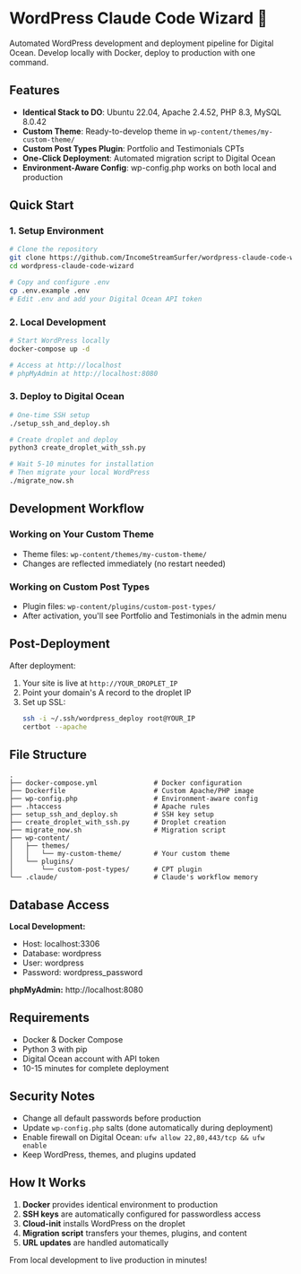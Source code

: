 # WordPress Claude Code Wizard 🚀

Automated WordPress development and deployment pipeline for Digital Ocean. Develop locally with Docker, deploy to production with one command.

## Features

- **Identical Stack to DO**: Ubuntu 22.04, Apache 2.4.52, PHP 8.3, MySQL 8.0.42
- **Custom Theme**: Ready-to-develop theme in `wp-content/themes/my-custom-theme/`
- **Custom Post Types Plugin**: Portfolio and Testimonials CPTs
- **One-Click Deployment**: Automated migration script to Digital Ocean
- **Environment-Aware Config**: wp-config.php works on both local and production

## Quick Start

### 1. Setup Environment
```bash
# Clone the repository
git clone https://github.com/IncomeStreamSurfer/wordpress-claude-code-wizard.git
cd wordpress-claude-code-wizard

# Copy and configure .env
cp .env.example .env
# Edit .env and add your Digital Ocean API token
```

### 2. Local Development
```bash
# Start WordPress locally
docker-compose up -d

# Access at http://localhost
# phpMyAdmin at http://localhost:8080
```

### 3. Deploy to Digital Ocean
```bash
# One-time SSH setup
./setup_ssh_and_deploy.sh

# Create droplet and deploy
python3 create_droplet_with_ssh.py

# Wait 5-10 minutes for installation
# Then migrate your local WordPress
./migrate_now.sh
```

## Development Workflow

### Working on Your Custom Theme
- Theme files: `wp-content/themes/my-custom-theme/`
- Changes are reflected immediately (no restart needed)

### Working on Custom Post Types
- Plugin files: `wp-content/plugins/custom-post-types/`
- After activation, you'll see Portfolio and Testimonials in the admin menu

## Post-Deployment

After deployment:
1. Your site is live at `http://YOUR_DROPLET_IP`
2. Point your domain's A record to the droplet IP
3. Set up SSL: 
   ```bash
   ssh -i ~/.ssh/wordpress_deploy root@YOUR_IP
   certbot --apache
   ```

## File Structure
```
.
├── docker-compose.yml              # Docker configuration
├── Dockerfile                      # Custom Apache/PHP image
├── wp-config.php                   # Environment-aware config
├── .htaccess                       # Apache rules
├── setup_ssh_and_deploy.sh         # SSH key setup
├── create_droplet_with_ssh.py      # Droplet creation
├── migrate_now.sh                  # Migration script
├── wp-content/
│   ├── themes/
│   │   └── my-custom-theme/        # Your custom theme
│   └── plugins/
│       └── custom-post-types/      # CPT plugin
└── .claude/                        # Claude's workflow memory
```

## Database Access

**Local Development:**
- Host: localhost:3306
- Database: wordpress
- User: wordpress
- Password: wordpress_password

**phpMyAdmin:** http://localhost:8080

## Requirements

- Docker & Docker Compose
- Python 3 with pip
- Digital Ocean account with API token
- 10-15 minutes for complete deployment

## Security Notes

- Change all default passwords before production
- Update `wp-config.php` salts (done automatically during deployment)
- Enable firewall on Digital Ocean: `ufw allow 22,80,443/tcp && ufw enable`
- Keep WordPress, themes, and plugins updated

## How It Works

1. **Docker** provides identical environment to production
2. **SSH keys** are automatically configured for passwordless access
3. **Cloud-init** installs WordPress on the droplet
4. **Migration script** transfers your themes, plugins, and content
5. **URL updates** are handled automatically

From local development to live production in minutes!